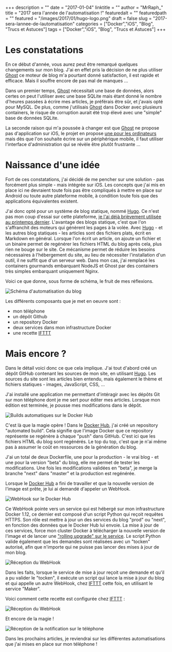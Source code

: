+++
description = ""
date = "2017-01-04"
linktitle = ""
author = "MrRaph_"
title = "2017 sera l'année de l'automatisation !"
featuredalt = ""
featuredpath = ""
featured = "/images/2017/01/hugo-logo.png"
draft = false
slug = "2017-sera-lannee-de-lautomatisation"
categories = ["Docker","iOS", "Blog", "Trucs et Astuces"]
tags = ["Docker","iOS", "Blog", "Trucs et Astuces"]
+++

# Les constatations

En ce début d'année, vous aurez peut être remarqué quelques changements sur mon blog. J'ai en effet pris la décision de ne plus utiliser [Ghost](https://ghost.org/fr/) ce moteur de blog m'a pourtant donné satisfaction, il est rapide et efficace. Mais il souffre encore de pas mal de manques ...

Dans un premier temps, [Ghost](https://ghost.org/fr/) nécessitait une base de données, alors certes on peut l'utiliser avec une base SQLite mais étant donné le nombre d'heures passées à écrire mes articles, je préférais être sûr, et j'avais opté pour MySQL. De plus, comme j'utilisais [Ghost](https://ghost.org/fr/) dans Docker avec plusieurs containers, le risque de corruption aurait été trop élevé avec une "simple" base de données SQLite.

La seconde raison qui m'a poussée à changer est que [Ghost](https://ghost.org/fr/) ne propose pas d'application sur iOS, le projet en propose [une pour les ordinateurs](https://blog.ghost.org/desktop/) mais dès que l'on souhaite écrire sur un périphérique mobile, il faut utiliser l'interface d'administration qui se révèle être plutôt frustrante ...

# Naissance d'une idée

Fort de ces constatations, j'ai décidé de me pencher sur une solution - pas forcément plus simple - mais intégrée sur iOS. Les concepts que j'ai mis en place ici ne devraient toute fois pas être compliqués à mettre en place sur Android ou toute autre plateforme mobile, à condition toute fois que des applications équivalentes existent.

J'ai donc opté pour un système de blog statique, nommé  [Hugo](https://gohugo.io/). Ce n'est pas mon coup d'essai sur cette plateforme, [je l'ai déjà brièvement utilisée au printemps dernier](https://techan.fr/publier-automatiquement-sur-facebook-les-nouveaux-posts-dans-hugo/). L'avantage des blogs statique, c'est que l'on s'affranchit des moteurs qui génèrent les pages à la volée. Avec [Hugo](https://gohugo.io/) - et les autres blog statiques - les articles sont des fichiers plats, écrit en Markdown en général. Lorsque l'on écrit un article, on ajoute un fichier et un binaire permet de regénérer les fichiers HTML du blog après cela, plus rien ne bouge sur le site. Ce mécanisme permet de réduire les besoins nécessaires à l'hébergement du site, au lieu de nécessiter l'installation d'un outil, il ne suffit que d'un serveur web. Dans mon cas, j'ai remplacé les containers gourmands embarquant NodeJS et Ghost par des containers très simples embarquant uniquement Nginx.


Voici ce que donne, sous forme de schéma, le fruit de mes réflexions.

![Schéma d'automatisation du blog](/images/2017/01/blog_automations.png)

Les différents composants que je met en oeuvre sont :
* mon téléphone
* un dépôt Github
* un repository Docker
* deux services dans mon infrastructure Docker
* une recette [IFTTT](https://ifttt.com)

# Mais encore ?

Dans le détail voici donc ce que cela implique. J'ai tout d'abord créé un dépôt GitHub contenant les sources de mon site, en utilisant [Hugo](https://gohugo.io/). Les sources du site sont les articles bien entendu, mais également le thème et fichiers statiques - images, JavaScript, CSS, ...

J'ai installé une application me permettant d'intéragir avec les dépôts Git sur mon téléphone dont je me sert pour éditer mes articles. Lorsque mon édition est terminée, je pousse mes modifications dans le dépôt.

![Builds automatiques sur le Docker Hub](/images/2017/01/docker_hub_automated_builds.png)

C'est là que la magie opère ! Dans le [Docker Hub](https://hub.docker.com), j'ai créé un repository "automated build". Cela signifie que l'image Docker que ce repository représente se regénère à chaque "push" dans GitHub. C'est ici que les fichiers HTML du blog sont regénérés. Le top du top, c'est que je n'ai même pas à assumer le coût en ressources de la génération du blog.

J'ai un total de deux Dockerfile, une pour la production - le vrai blog - et une pour la version "beta" du blog, elle me permet de tester les modifications. Une fois les modifications validées en "beta", je merge la branche "next" dans "master" et la production est regénérée.

Lorsque le [Docker Hub](https://hub.docker.com) a fini de travailler et que la nouvelle version de l'image est prête, je lui ai demandé d'appeler un WebHook.

![WebHook sur le Docker Hub](/images/2017/01/docker_hub_webhooks.png)

Ce WebHook pointe vers un service qui est hébergé sur mon infrastructure Docker 1.12, ce dernier est composé d'un script Python qui reçoit requêtes HTTPS. Son rôle est mettre à jour un des services du blog "prod" ou "next", en fonction des données que le Docker Hub lui envoie. La mise à jour de ces services, force mon cluster Docker à télécharger la nouvelle version de l'image et de lancer une ["rolling upgrade" sur le service](https://techan.fr/les-rolling-updates-avec-docker-1-12/). Le script Python valide également que les demandes sont réalisées avec un "tocken" autorisé, afin que n'importe qui ne puisse pas lancer des mises à jour de mon blog.

![Réception du WebHook](/images/2017/01/blog_webhook_update.png)

Dans les faits, lorsque le service de mise à jour reçoit une demande et qu'il a pu valider le "tocken", il exécute un script qui lance la mise à jour du blog et qui appelle un autre WebHook, chez [IFTTT](https://ifttt.com) cette fois, en utilisant le service "Maker".

Voici comment cette recette est configurée chez [IFTTT](https://ifttt.com) :

![Réception du WebHook](/images/2017/01/blog_automation_ifttt.png)

Et encore de la magie !

![Réception de la notification sur le téléphone](/images/2017/01/blog_automation_ios_notification.jpeg
)

Dans les prochains articles, je reviendrai sur les différentes automatisations que j'ai mises en place sur mon téléphone !

